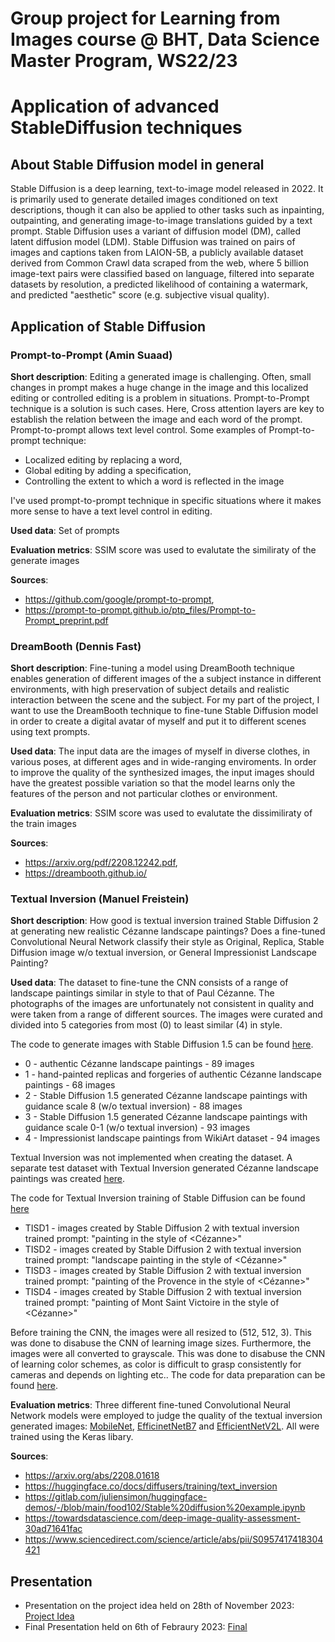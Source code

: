 # Group project for Learning from Images course @ BHT, Data Science Master Program, WS22/23

# Application of advanced StableDiffusion techniques

## About Stable Diffusion model in general
Stable Diffusion is a deep learning, text-to-image model released in 2022. It is primarily used to generate detailed images conditioned on text descriptions, though it can also be applied to other tasks such as inpainting, outpainting, and generating image-to-image translations guided by a text prompt. Stable Diffusion uses a variant of diffusion model (DM), called latent diffusion model (LDM). Stable Diffusion was trained on pairs of images and captions taken from LAION-5B, a publicly available dataset derived from Common Crawl data scraped from the web, where 5 billion image-text pairs were classified based on language, filtered into separate datasets by resolution, a predicted likelihood of containing a watermark, and predicted "aesthetic" score (e.g. subjective visual quality).


## Application of Stable Diffusion

### Prompt-to-Prompt (Amin Suaad)
**Short description**: Editing a generated image is challenging. Often, small changes in prompt makes a huge change in the image and this localized editing or controlled editing is a problem in situations. Prompt-to-Prompt technique is a solution is such cases. Here, Cross attention layers are key to establish the relation between the image and each word of the prompt. Prompt-to-prompt allows text level control. Some examples of Prompt-to-prompt technique:

- Localized editing by replacing a word,
- Global editing by adding a specification,
- Controlling the extent to which a word is reflected in the image

I've used prompt-to-prompt technique in specific situations where it makes more sense to have a text level control in editing.

**Used data**: Set of prompts

**Evaluation metrics**: SSIM score was used to evalutate the similiraty of the generate images

**Sources**:
- https://github.com/google/prompt-to-prompt,
- https://prompt-to-prompt.github.io/ptp_files/Prompt-to-Prompt_preprint.pdf 


### DreamBooth (Dennis Fast)
**Short description**: Fine-tuning a model using DreamBooth technique enables generation of different images of the a subject instance in different environments, with high preservation of subject details and realistic interaction between the scene and the subject. For my part of the project, I want to use the DreamBooth technique to fine-tune Stable Diffusion model in order to create a digital avatar of myself and put it to different scenes using text prompts.

**Used data**: The input data are the images of myself in diverse clothes, in various poses, at different ages and in wide-ranging enviroments. In order to improve the quality of the synthesized images, the input images should have the greatest possible variation so that the model learns only the features of the person and not particular clothes or environment.

**Evaluation metrics**: SSIM score was used to evalutate the dissimiliraty of the train images

**Sources**: 
- https://arxiv.org/pdf/2208.12242.pdf,
- https://dreambooth.github.io/



### Textual Inversion (Manuel Freistein)
**Short description**: How good is textual inversion trained Stable Diffusion 2 at generating new realistic Cézanne landscape paintings? Does a fine-tuned Convolutional Neural Network classify their style as Original, Replica, Stable Diffusion image w/o textual inversion, or General Impressionist Landscape Painting?

**Used data**: The dataset to fine-tune the CNN consists of a range of landscape paintings similar in style to that of Paul Cézanne. The photographs of the images are unfortunately not consistent in quality and were taken from a range of different sources. The images were curated and divided into 5 categories from most (0) to least similar (4) in style.

The code to generate images with Stable Diffusion 1.5 can be found [here](Textual_Inversion_Metric/StableDiffusion1.5_image_generator.ipynb).

- 0 - authentic Cézanne landscape paintings - 89 images
- 1 - hand-painted replicas and forgeries of authentic Cézanne landscape paintings - 68 images
- 2 - Stable Diffusion 1.5 generated Cézanne landscape paintings with guidance scale 8 (w/o textual inversion) - 88 images
- 3 - Stable Diffusion 1.5 generated Cézanne landscape paintings with guidance scale 0-1 (w/o textual inversion) - 93 images
- 4 - Impressionist landscape paintings from WikiArt dataset - 94 images

Textual Inversion was not implemented when creating the dataset. A separate test dataset with Textual Inversion generated Cézanne landscape paintings was created [here](Textual_Inversion_Metric/StableDiffusion2_textual_inversion_image_generator.ipynb).

The code for Textual Inversion training of Stable Diffusion can be found [here](Textual_Inversion_Metric/StableDiffusion2_textual_inversion_training.ipynb)

- TISD1 - images created by Stable Diffusion 2 with textual inversion trained prompt: "painting in the style of <Cézanne>"
- TISD2 - images created by Stable Diffusion 2 with textual inversion trained prompt: "landscape painting in the style of <Cézanne>"
- TISD3 - images created by Stable Diffusion 2 with textual inversion trained prompt: "painting of the Provence in the style of <Cézanne>"
- TISD4 - images created by Stable Diffusion 2 with textual inversion trained prompt: "painting of Mont Saint Victoire in the style of <Cézanne>"

Before training the CNN, the images were all resized to (512, 512, 3). This was done to disabuse the CNN of learning image sizes. Furthermore, the images were all converted to grayscale. This was done to disabuse the CNN of learning color schemes, as color is difficult to grasp consistently for cameras and depends on lighting etc.. The code for data preparation can be found [here](Textual_Inversion_Metric/Data%20Cleaning.ipynb).

**Evaluation metrics**: Three different fine-tuned Convolutional Neural Network models were employed to judge the quality of the textual inversion generated images: [MobileNet](Textual_Inversion_Metric/Cezanne_MobileNet.ipynb), [EfficinetNetB7](Textual_Inversion_Metric/Cezanne_efficientnetb7.ipynb) and [EfficientNetV2L](Textual_Inversion_Metric/Cezanne_efficientnetv2l.ipynb). All were trained using the Keras libary.
   
**Sources**:
- https://arxiv.org/abs/2208.01618
- https://huggingface.co/docs/diffusers/training/text_inversion
- https://gitlab.com/juliensimon/huggingface-demos/-/blob/main/food102/Stable%20diffusion%20example.ipynb
- https://towardsdatascience.com/deep-image-quality-assessment-30ad71641fac
- https://www.sciencedirect.com/science/article/abs/pii/S0957417418304421


## Presentation
- Presentation on the project idea held on 28th of November 2023: [Project Idea](docs/LFI_presentation_intro.pdf)
- Final Presentation held on 6th of Febraury 2023: [Final](docs/LFI_presentation_final.pdf)
